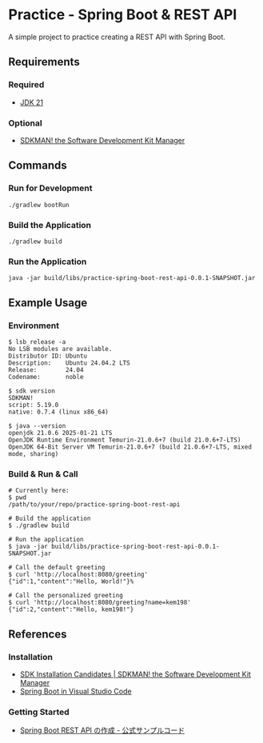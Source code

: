 # Practice - Spring Boot & REST API

A simple project to practice creating a REST API with Spring Boot.

## Requirements

### Required

- [JDK 21](https://openjdk.org/projects/jdk/21/)

### Optional

- [SDKMAN! the Software Development Kit Manager](https://sdkman.io/)

## Commands

### Run for Development

```shell
./gradlew bootRun
```

### Build the Application

```shell
./gradlew build
```

### Run the Application

```shell
java -jar build/libs/practice-spring-boot-rest-api-0.0.1-SNAPSHOT.jar
```

## Example Usage

### Environment

```shell
$ lsb_release -a
No LSB modules are available.
Distributor ID: Ubuntu
Description:    Ubuntu 24.04.2 LTS
Release:        24.04
Codename:       noble

$ sdk version
SDKMAN!
script: 5.19.0
native: 0.7.4 (linux x86_64)

$ java --version
openjdk 21.0.6 2025-01-21 LTS
OpenJDK Runtime Environment Temurin-21.0.6+7 (build 21.0.6+7-LTS)
OpenJDK 64-Bit Server VM Temurin-21.0.6+7 (build 21.0.6+7-LTS, mixed mode, sharing)
```

### Build & Run & Call

```shell
# Currently here:
$ pwd
/path/to/your/repo/practice-spring-boot-rest-api

# Build the application
$ ./gradlew build

# Run the application
$ java -jar build/libs/practice-spring-boot-rest-api-0.0.1-SNAPSHOT.jar

# Call the default greeting
$ curl 'http://localhost:8080/greeting'
{"id":1,"content":"Hello, World!"}%

# Call the personalized greeting
$ curl 'http://localhost:8080/greeting?name=kem198'
{"id":2,"content":"Hello, kem198!"}
```

## References

### Installation

- [SDK Installation Candidates \| SDKMAN! the Software Development Kit Manager](https://sdkman.io/sdks/)
- [Spring Boot in Visual Studio Code](https://code.visualstudio.com/docs/java/java-spring-boot)

### Getting Started

- [Spring Boot REST API の作成 - 公式サンプルコード](https://spring.pleiades.io/guides/gs/rest-service)
